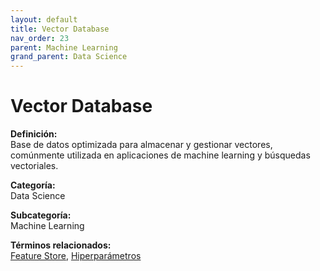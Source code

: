 ```yaml
---
layout: default
title: Vector Database
nav_order: 23
parent: Machine Learning
grand_parent: Data Science
---
```


# Vector Database

**Definición:**  
Base de datos optimizada para almacenar y gestionar vectores, comúnmente utilizada en aplicaciones de machine learning y búsquedas vectoriales.

**Categoría:**  
Data Science  

**Subcategoría:**  
Machine Learning

**Términos relacionados:**  
[Feature Store](https://maleniski.github.io/diccionario-angl-tec-mx/docs/data-science/machine-learning/feature-store.html), [Hiperparámetros](https://maleniski.github.io/diccionario-angl-tec-mx/docs/data-science/machine-learning/hiperparmetros.html)
